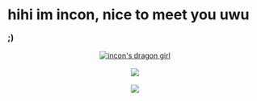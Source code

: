 # hihi im incon, nice to meet you uwu
<div style='font-size:1.2em'>
	<b>;)</b>
	<br>

</div>

<br>

<center>
<a href="https://github.com/reoccur">
  <img align="center" src="https://media1.tenor.com/images/09404ce907d19d5ba90d80af3e3369b6/tenor.gif?itemid=9254963" alt="incon's dragon girl" />
</a>
<br><br>
  <img align="center" src="[![Anurag's GitHub stats](https://github-readme-stats.vercel.app/api?username=reoccur)](https://github.com/reoccur/github-readme-stats)" />
</a>
<br>
<br>
<img src="https://external-content.duckduckgo.com/iu/?u=http%3A%2F%2Fmedia.giphy.com%2Fmedia%2FI7Q3mhyW2CcFO%2Fgiphy.gif&f=1&nofb=1">

</center>
